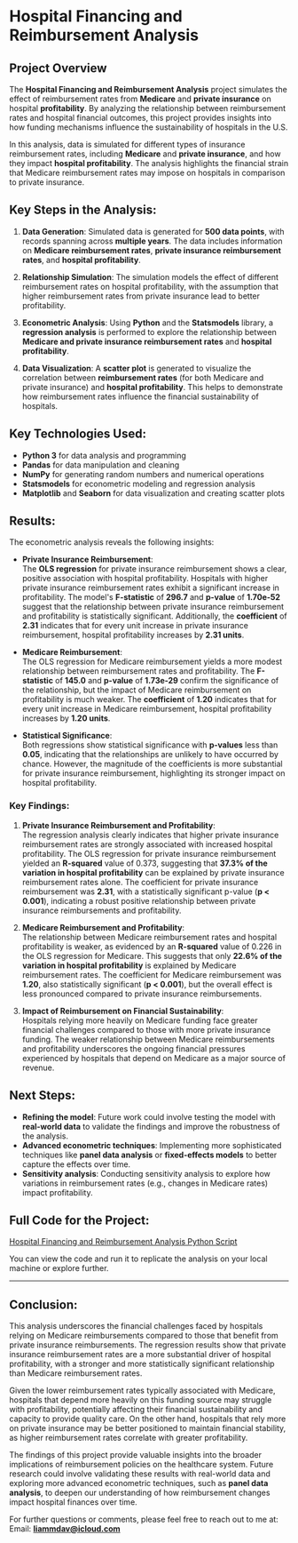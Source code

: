# Hospital Financing and Reimbursement Analysis

## Project Overview
The **Hospital Financing and Reimbursement Analysis** project simulates the effect of reimbursement rates from **Medicare** and **private insurance** on hospital **profitability**. By analyzing the relationship between reimbursement rates and hospital financial outcomes, this project provides insights into how funding mechanisms influence the sustainability of hospitals in the U.S.

In this analysis, data is simulated for different types of insurance reimbursement rates, including **Medicare** and **private insurance**, and how they impact **hospital profitability**. The analysis highlights the financial strain that Medicare reimbursement rates may impose on hospitals in comparison to private insurance.

## Key Steps in the Analysis:
1. **Data Generation**: Simulated data is generated for **500 data points**, with records spanning across **multiple years**. The data includes information on **Medicare reimbursement rates**, **private insurance reimbursement rates**, and **hospital profitability**.

2. **Relationship Simulation**: The simulation models the effect of different reimbursement rates on hospital profitability, with the assumption that higher reimbursement rates from private insurance lead to better profitability.

3. **Econometric Analysis**: Using **Python** and the **Statsmodels** library, a **regression analysis** is performed to explore the relationship between **Medicare and private insurance reimbursement rates** and **hospital profitability**.

4. **Data Visualization**: A **scatter plot** is generated to visualize the correlation between **reimbursement rates** (for both Medicare and private insurance) and **hospital profitability**. This helps to demonstrate how reimbursement rates influence the financial sustainability of hospitals.

## Key Technologies Used:
- **Python 3** for data analysis and programming
- **Pandas** for data manipulation and cleaning
- **NumPy** for generating random numbers and numerical operations
- **Statsmodels** for econometric modeling and regression analysis
- **Matplotlib** and **Seaborn** for data visualization and creating scatter plots

## Results:
The econometric analysis reveals the following insights:

- **Private Insurance Reimbursement**:  
  The **OLS regression** for private insurance reimbursement shows a clear, positive association with hospital profitability. Hospitals with higher private insurance reimbursement rates exhibit a significant increase in profitability. The model's **F-statistic** of **296.7** and **p-value** of **1.70e-52** suggest that the relationship between private insurance reimbursement and profitability is statistically significant. Additionally, the **coefficient** of **2.31** indicates that for every unit increase in private insurance reimbursement, hospital profitability increases by **2.31 units**.

- **Medicare Reimbursement**:  
  The OLS regression for Medicare reimbursement yields a more modest relationship between reimbursement rates and profitability. The **F-statistic** of **145.0** and **p-value** of **1.73e-29** confirm the significance of the relationship, but the impact of Medicare reimbursement on profitability is much weaker. The **coefficient** of **1.20** indicates that for every unit increase in Medicare reimbursement, hospital profitability increases by **1.20 units**.

- **Statistical Significance**:  
  Both regressions show statistical significance with **p-values** less than **0.05**, indicating that the relationships are unlikely to have occurred by chance. However, the magnitude of the coefficients is more substantial for private insurance reimbursement, highlighting its stronger impact on hospital profitability.

### Key Findings:
1. **Private Insurance Reimbursement and Profitability**:  
   The regression analysis clearly indicates that higher private insurance reimbursement rates are strongly associated with increased hospital profitability. The OLS regression for private insurance reimbursement yielded an **R-squared** value of 0.373, suggesting that **37.3% of the variation in hospital profitability** can be explained by private insurance reimbursement rates alone. The coefficient for private insurance reimbursement was **2.31**, with a statistically significant p-value (**p < 0.001**), indicating a robust positive relationship between private insurance reimbursements and profitability.

2. **Medicare Reimbursement and Profitability**:  
   The relationship between Medicare reimbursement rates and hospital profitability is weaker, as evidenced by an **R-squared** value of 0.226 in the OLS regression for Medicare. This suggests that only **22.6% of the variation in hospital profitability** is explained by Medicare reimbursement rates. The coefficient for Medicare reimbursement was **1.20**, also statistically significant (**p < 0.001**), but the overall effect is less pronounced compared to private insurance reimbursements.

3. **Impact of Reimbursement on Financial Sustainability**:  
   Hospitals relying more heavily on Medicare funding face greater financial challenges compared to those with more private insurance funding. The weaker relationship between Medicare reimbursements and profitability underscores the ongoing financial pressures experienced by hospitals that depend on Medicare as a major source of revenue.

## Next Steps:
- **Refining the model**: Future work could involve testing the model with **real-world data** to validate the findings and improve the robustness of the analysis.
- **Advanced econometric techniques**: Implementing more sophisticated techniques like **panel data analysis** or **fixed-effects models** to better capture the effects over time.
- **Sensitivity analysis**: Conducting sensitivity analysis to explore how variations in reimbursement rates (e.g., changes in Medicare rates) impact profitability.

## Full Code for the Project:
[Hospital Financing and Reimbursement Analysis Python Script](../python_scripts/hospital_financing_analysis.py) 

You can view the code and run it to replicate the analysis on your local machine or explore further.

---

## Conclusion:
This analysis underscores the financial challenges faced by hospitals relying on Medicare reimbursements compared to those that benefit from private insurance reimbursements. The regression results show that private insurance reimbursement rates are a more substantial driver of hospital profitability, with a stronger and more statistically significant relationship than Medicare reimbursement rates.

Given the lower reimbursement rates typically associated with Medicare, hospitals that depend more heavily on this funding source may struggle with profitability, potentially affecting their financial sustainability and capacity to provide quality care. On the other hand, hospitals that rely more on private insurance may be better positioned to maintain financial stability, as higher reimbursement rates correlate with greater profitability.

The findings of this project provide valuable insights into the broader implications of reimbursement policies on the healthcare system. Future research could involve validating these results with real-world data and exploring more advanced econometric techniques, such as **panel data analysis**, to deepen our understanding of how reimbursement changes impact hospital finances over time.


For further questions or comments, please feel free to reach out to me at:  
Email: **liammdav@icloud.com**